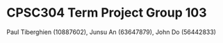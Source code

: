# CPSC304 Term Project Group 103

Paul Tiberghien (10887602), Junsu An (63647879), John Do (56442833)